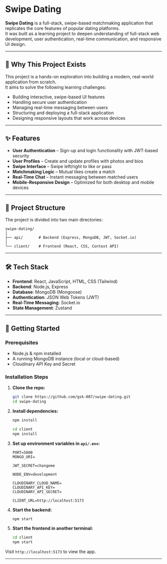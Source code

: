 # Swipe Dating

**Swipe Dating** is a full-stack, swipe-based matchmaking application that replicates the core features of popular dating platforms.  
It was built as a learning project to deepen understanding of full-stack web development, user authentication, real-time communication, and responsive UI design.

---

## 🎯 Why This Project Exists

This project is a hands-on exploration into building a modern, real-world application from scratch.  
It aims to solve the following learning challenges:

- Building interactive, swipe-based UI features
- Handling secure user authentication
- Managing real-time messaging between users
- Structuring and deploying a full-stack application
- Designing responsive layouts that work across devices

---

## ✨ Features

- **User Authentication** – Sign-up and login functionality with JWT-based security
- **User Profiles** – Create and update profiles with photos and bios
- **Swipe Interface** – Swipe left/right to like or pass
- **Matchmaking Logic** – Mutual likes create a match
- **Real-Time Chat** – Instant messaging between matched users
- **Mobile-Responsive Design** – Optimized for both desktop and mobile devices

---

## 🧱 Project Structure

The project is divided into two main directories:

```
swipe-dating/
│
├── api/       # Backend (Express, MongoDB, JWT, Socket.io)
│
└── client/    # Frontend (React, CSS, Context API)
```

---

## 🛠️ Tech Stack

- **Frontend**: React, JavaScript, HTML, CSS (Tailwind)
- **Backend**: Node.js, Express
- **Database**: MongoDB (Mongoose)
- **Authentication**: JSON Web Tokens (JWT)
- **Real-Time Messaging**: Socket.io
- **State Management**: Zustand

---

## 🚀 Getting Started

### Prerequisites

- Node.js & npm installed
- A running MongoDB instance (local or cloud-based)
- Cloudinary API Key and Secret

### Installation Steps

1. **Clone the repo:**
   ```bash
   git clone https://github.com/gsk-007/swipe-dating.git
   cd swipe-dating
   ```

2. **Install dependencies:**
   ```bash
   npm install
   
   cd client
   npm install
   ```

3. **Set up environment variables in `api/.env`:**
   ```env
   PORT=5000
   MONGO_URI=
    
   JWT_SECRET=changeme
    
   NODE_ENV=development
    
   CLOUDINARY_CLOUD_NAME=
   CLOUDINARY_API_KEY=
   CLOUDINARY_API_SECRET=
    
   CLIENT_URL=http://localhost:5173
   ```

4. **Start the backend:**
   ```bash
   npm start
   ```

5. **Start the frontend in another terminal:**
   ```bash
   cd client
   npm start
   ```

Visit `http://localhost:5173` to view the app.

---



